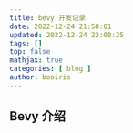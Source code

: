 ```yaml
---
title: bevy 开发记录 
date: 2022-12-24 21:58:01 
updated: 2022-12-24 22:00:25
tags: [] 
top: false
mathjax: true
categories: [ blog ]
author: booiris
---
```


## Bevy 介绍


